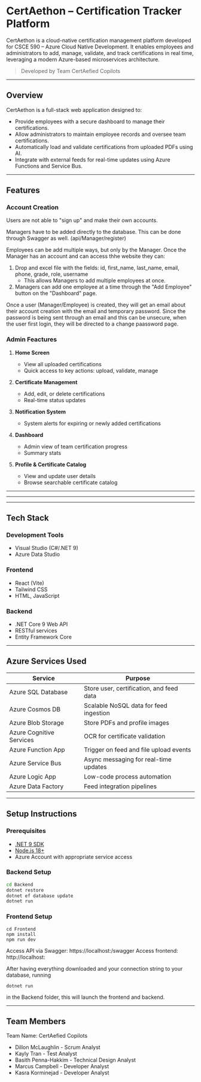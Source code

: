 # CertAethon – Certification Tracker Platform

CertAethon is a cloud-native certification management platform developed for CSCE 590 – Azure Cloud Native Development. It enables employees and administrators to add, manage, validate, and track certifications in real time, leveraging a modern Azure-based microservices architecture.

> Developed by Team CertAefied Copilots 

---

## Overview

CertAethon is a full-stack web application designed to:
- Provide employees with a secure dashboard to manage their certifications.
- Allow administrators to maintain employee records and oversee team certifications.
- Automatically load and validate certifications from uploaded PDFs using AI.
- Integrate with external feeds for real-time updates using Azure Functions and Service Bus.

---

## Features

### Account Creation

Users are not able to "sign up" and make their own accounts. 

Managers have to be added directly to the database. This can be done through Swagger as well. (api/Manager/register)

Employees can be add multiple ways, but only by the Manager. Once the Manager has an account and can access thhe website they can:
1. Drop and excel file with the fields: id, first_name, last_name, email, phone, grade, role, username
   - This allows Managers to add multiple employees at once.
2. Managers can add one employee at a time through the "Add Employee" button on the "Dashboard" page.

Once a user (Manager/Employee) is created, they will get an email about their account creation with the email and temporary password.
Since the password is being sent through an email and this can be unsecure, when the user first login, they will be directed to a change paassword page. 


### Admin Feactures

1. **Home Screen**
   - View all uploaded certifications
   - Quick access to key actions: upload, validate, manage

2. **Certificate Management**
   - Add, edit, or delete certifications
   - Real-time status updates

3. **Notification System**
   - System alerts for expiring or newly added certifications

4. **Dashboard**
   - Admin view of team certification progress
   - Summary stats

5. **Profile & Certificate Catalog**
   - View and update user details
   - Browse searchable certificate catalog

---



---


---

## Tech Stack

### Development Tools
- Visual Studio (C#/.NET 9)
- Azure Data Studio

### Frontend
- React (Vite)
- Tailwind CSS
- HTML, JavaScript

### Backend
- .NET Core 9 Web API
- RESTful services
- Entity Framework Core

---

## Azure Services Used

| Service                  | Purpose                                  |
|--------------------------|-------------------------------------------|
| Azure SQL Database       | Store user, certification, and feed data |
| Azure Cosmos DB          | Scalable NoSQL data for feed ingestion   |
| Azure Blob Storage       | Store PDFs and profile images            |
| Azure Cognitive Services | OCR for certificate validation           |
| Azure Function App       | Trigger on feed and file upload events   |
| Azure Service Bus        | Async messaging for real-time updates    |
| Azure Logic App          | Low-code process automation              |
| Azure Data Factory       | Feed integration pipelines               |

---

## Setup Instructions

### Prerequisites
- [.NET 9 SDK](https://dotnet.microsoft.com/)
- [Node.js 18+](https://nodejs.org/)
- Azure Account with appropriate service access

### Backend Setup
```bash
cd Backend
dotnet restore
dotnet ef database update
dotnet run
```

### Frontend Setup
```
cd Frontend
npm install
npm run dev
```
Access API via Swagger: https://localhost:<port>/swagger
Access frontend: http://localhost:<port>

After having everything downloaded and your connection string to your database, running
```
dotnet run
```
in the Backend folder, this will launch the frontend and backend.

---

## Team Members

Team Name: CertAefied Copilots
- Dillon McLaughlin - Scrum Analyst
- Kayly Tran - Test Analyst
- Basith Penna-Hakkim - Technical Design Analyst
- Marcus Campbell - Developer Analyst
- Kasra Korminejad - Developer Analyst
